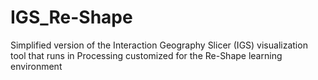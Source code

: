# IGS_Re-Shape
Simplified version of the Interaction Geography Slicer (IGS) visualization tool that runs in Processing customized for the Re-Shape learning environment
